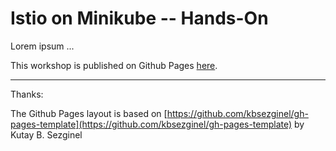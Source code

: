 # Istio on Minikube -- Hands-On

Lorem ipsum ...

This workshop is published on Github Pages [here](https://harald-u.github.io/istio-on-minikube-handson/).

---

Thanks: 

The Github Pages layout is based on [https://github.com/kbsezginel/gh-pages-template](https://github.com/kbsezginel/gh-pages-template) by Kutay B. Sezginel